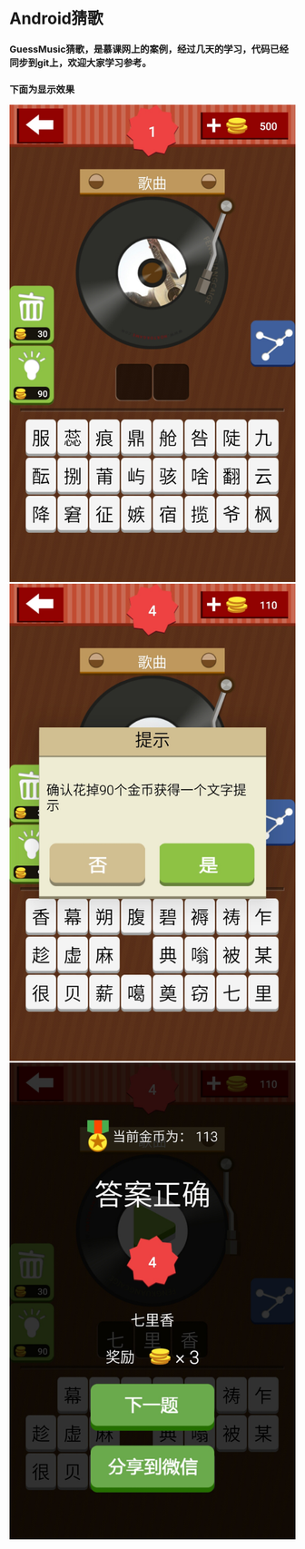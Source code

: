 Android猜歌
==================================

### GuessMusic猜歌，是慕课网上的案例，经过几天的学习，代码已经同步到git上，欢迎大家学习参考。

### 下面为显示效果
![github](https://github.com/Chasal/GuessMusic/blob/master/res/drawable-hdpi/s50210_150816.jpg "github") 
![github](https://github.com/Chasal/GuessMusic/blob/master/res/drawable-hdpi/s50210_154124.jpg "github") 
![github](https://github.com/Chasal/GuessMusic/blob/master/res/drawable-hdpi/s50210_154139.jpg "github") 
